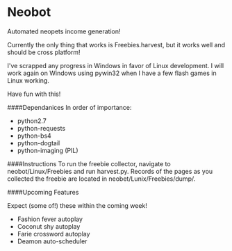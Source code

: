 Neobot
======

Automated neopets income generation!

Currently the only thing that works is Freebies.harvest, but it works well and should be cross
platform!

I've scrapped any progress in Windows in favor of Linux development. I will work again on Windows using pywin32 when I have a few flash games in Linux working.


Have fun with this!


####Dependanices
In order of importance:
* python2.7
* python-requests
* python-bs4
* python-dogtail
* python-imaging (PIL)


####Instructions
To run the freebie collector, navigate to neobot/Linux/Freebies and run harvest.py. Records of the pages as you collected the freebie are located in neobet/Lunix/Freebies/dump/.


####Upcoming Features

Expect (some of!) these within the coming week!
 
* Fashion fever autoplay
* Coconut shy autoplay
* Farie crossword autoplay
* Deamon auto-scheduler

